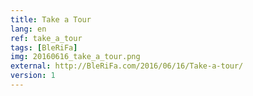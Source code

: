 ```yaml
---
title: Take a Tour
lang: en
ref: take_a_tour
tags: [BleRiFa]
img: 20160616_take_a_tour.png
external: http://BleRiFa.com/2016/06/16/Take-a-tour/
version: 1
---
```

